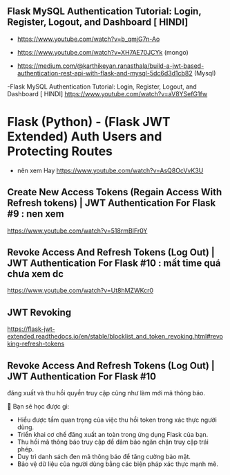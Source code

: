 ## Flask MySQL Authentication Tutorial: Login, Register, Logout, and Dashboard [ HINDI]

- https://www.youtube.com/watch?v=b_qmjG7n-Ao

- https://www.youtube.com/watch?v=XH7AE70JCYk (mongo)

- https://medium.com/@karthikeyan.ranasthala/build-a-jwt-based-authentication-rest-api-with-flask-and-mysql-5dc6d3d1cb82 (Mysql)

-Flask MySQL Authentication Tutorial: Login, Register, Logout, and Dashboard [ HINDI]
https://www.youtube.com/watch?v=aV8YSefG1fw

# Flask (Python) - (Flask JWT Extended) Auth Users and Protecting Routes

- nên xem Hay
  https://www.youtube.com/watch?v=AsQ8OcVvK3U

## Create New Access Tokens (Regain Access With Refresh tokens) | JWT Authentication For Flask #9 : nen xem

https://www.youtube.com/watch?v=518rmBIFr0Y

## Revoke Access And Refresh Tokens (Log Out) | JWT Authentication For Flask #10 : mất time quá chưa xem dc

https://www.youtube.com/watch?v=Ut8hMZWKcr0

## JWT Revoking

https://flask-jwt-extended.readthedocs.io/en/stable/blocklist_and_token_revoking.html#revoking-refresh-tokens

## Revoke Access And Refresh Tokens (Log Out) | JWT Authentication For Flask #10
đăng xuất và thu hồi quyền truy cập cũng như làm mới mã thông báo.

🔑 Bạn sẽ học được gì:

- Hiểu được tầm quan trọng của việc thu hồi token trong xác thực người dùng.
- Triển khai cơ chế đăng xuất an toàn trong ứng dụng Flask của bạn.
- Thu hồi mã thông báo truy cập để đảm bảo ngăn chặn truy cập trái phép.
- Duy trì danh sách đen mã thông báo để tăng cường bảo mật.
- Bảo vệ dữ liệu của người dùng bằng các biện pháp xác thực mạnh mẽ.

